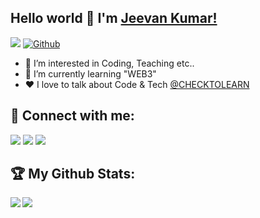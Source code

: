 ## Hello world 👋 I'm [Jeevan Kumar!](https://g1mishra.dev/about-me)
![](https://visitor-badge.laobi.icu/badge?page_id=g1mishra.g1mishra) [![Github](https://img.shields.io/github/followers/g1mishra?label=Followers&logo=Github)](https://github.com/g1mishra)

- 👀 I’m interested in Coding, Teaching etc..
- 🌱 I’m currently learning "WEB3"
-  ❤ I love to talk about Code & Tech <a href="https://www.youtube.com/checktolearn" target="_blank">@CHECKTOLEARN</a>

## :handshake: Connect with me:

<a href="https://www.linkedin.com/in/g1mishra/" target="_blank">![](https://img.shields.io/badge/LinkedIn-0077B5?style=for-the-badge&logo=linkedin&logoColor=white)</a>
<a href="https://www.instagram.com/g1_mishra/" target="_blank">![](https://img.shields.io/badge/Instagram-E4405F?style=for-the-badge&logo=instagram&logoColor=white)</a>
<a href="https://www.youtube.com/checktolearn" target="_blank">![](https://img.shields.io/badge/YouTube-FF0000?style=for-the-badge&logo=youtube&logoColor=white)</a>


## :trophy: My Github Stats:

<!--
![GitHub stats](https://readme-stats-cfgj2cxdy.vercel.app/api?username=g1mishra&count_private=true&show_icons=true)
![Top Langs](https://readme-stats-cfgj2cxdy.vercel.app/api/top-langs/?username=g1mishra&hide=php)
-->
<div>
<a href="https://github-readme-stats.vercel.app/api?username=g1mishra">
  <img  align="left" src="https://github-readme-stats.vercel.app/api?username=g1mishra&count_private=true&show_icons=true" />
</a>
<a href="https://github-readme-stats.vercel.app/api/top-langs/?username=g1mishra">
  <img align="left" src="https://github-readme-stats.vercel.app/api/top-langs/?username=g1mishra"/>
</a>
</div>
